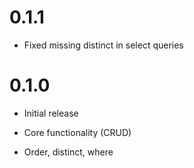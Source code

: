 # 0.1.1

* Fixed missing distinct in select queries

# 0.1.0

* Initial release

* Core functionality (CRUD)

* Order, distinct, where